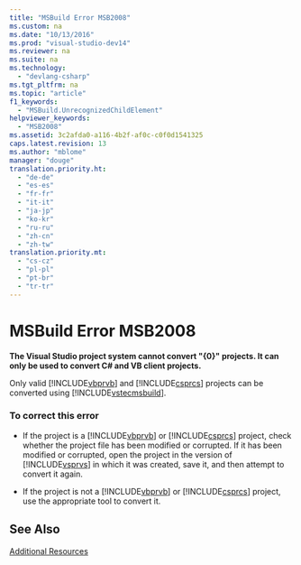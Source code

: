 ```yaml
---
title: "MSBuild Error MSB2008"
ms.custom: na
ms.date: "10/13/2016"
ms.prod: "visual-studio-dev14"
ms.reviewer: na
ms.suite: na
ms.technology: 
  - "devlang-csharp"
ms.tgt_pltfrm: na
ms.topic: "article"
f1_keywords: 
  - "MSBuild.UnrecognizedChildElement"
helpviewer_keywords: 
  - "MSB2008"
ms.assetid: 3c2afda0-a116-4b2f-af0c-c0f0d1541325
caps.latest.revision: 13
ms.author: "mblome"
manager: "douge"
translation.priority.ht: 
  - "de-de"
  - "es-es"
  - "fr-fr"
  - "it-it"
  - "ja-jp"
  - "ko-kr"
  - "ru-ru"
  - "zh-cn"
  - "zh-tw"
translation.priority.mt: 
  - "cs-cz"
  - "pl-pl"
  - "pt-br"
  - "tr-tr"
---
```

# MSBuild Error MSB2008
**The Visual Studio project system cannot convert "{0}" projects. It can only be used to convert C# and VB client projects.**  
  
 Only valid [!INCLUDE[vbprvb](../codequality/includes/vbprvb_md.md)] and [!INCLUDE[csprcs](../datatools/includes/csprcs_md.md)] projects can be converted using [!INCLUDE[vstecmsbuild](../extensibility/includes/vstecmsbuild_md.md)].  
  
### To correct this error  
  
-   If the project is a [!INCLUDE[vbprvb](../codequality/includes/vbprvb_md.md)] or [!INCLUDE[csprcs](../datatools/includes/csprcs_md.md)] project, check whether the project file has been modified or corrupted. If it has been modified or corrupted, open the project in the version of [!INCLUDE[vsprvs](../codequality/includes/vsprvs_md.md)] in which it was created, save it, and then attempt to convert it again.  
  
-   If the project is not a [!INCLUDE[vbprvb](../codequality/includes/vbprvb_md.md)] or [!INCLUDE[csprcs](../datatools/includes/csprcs_md.md)] project, use the appropriate tool to convert it.  
  
## See Also  
 [Additional Resources](../reference/additional-msbuild-resources.md)
